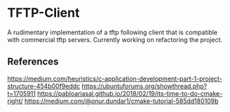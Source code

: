 # TFTP-Client
A rudimentary implementation of a tftp following client that is compatible with commercial tftp servers. 
Currently working on refactoring the project.

## References
https://medium.com/heuristics/c-application-development-part-1-project-structure-454b00f9eddc
https://ubuntuforums.org/showthread.php?t=1705911
https://pabloariasal.github.io/2018/02/19/its-time-to-do-cmake-right/
https://medium.com/@onur.dundar1/cmake-tutorial-585dd180109b
